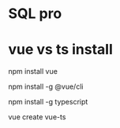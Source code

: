 # SQL pro

# vue vs ts install

npm install vue

npm install -g @vue/cli

npm install -g typescript

vue create vue-ts

